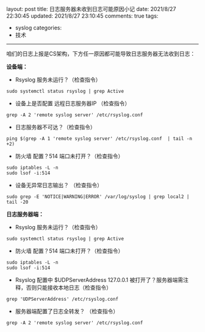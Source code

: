 layout: post
title: 日志服务器未收到日志可能原因小记
date: 2021/8/27 22:30:45
updated: 2021/8/27 23:10:45
comments: true
tags: 
- syslog
categories:
- 技术

---

咱们的日志上报是CS架构，下方任一原因都可能导致日志服务器无法收到日志：

**设备端：**
- Rsyslog 服务未运行？（检查指令）
```shell
sudo systemctl status rsyslog | grep Active
```

<!-- more -->

- 设备上是否配置 远程日志服务器IP （检查指令）
```shell
grep -A 2 'remote syslog server' /etc/rsyslog.conf
```
- 日志服务器不可达？（检查指令）
```shell
ping $(grep -A 1 'remote syslog server' /etc/rsyslog.conf  | tail -n +2) 
```
- 防火墙 配置？514 端口未打开？（检查指令）
```shell
sudo iptables -L -n
sudo lsof -i:514
```
- 设备无异常日志输出？ （检查指令）
```shell
sudo grep -E 'NOTICE|WARNING|ERROR' /var/log/syslog | grep local2 | tail -20
```

**日志服务器端：**
- Rsyslog 服务未运行？（检查指令）
```shell
sudo systemctl status rsyslog | grep Active
```
- 防火墙 配置？514 端口未打开？（检查指令）
```shell
sudo iptables -L -n
sudo lsof -i:514
```
- Rsyslog 配置中 $UDPServerAddress 127.0.0.1 被打开了？服务器端需注释，否则只能接收本地日志（检查指令）
```shell
grep 'UDPServerAddress' /etc/rsyslog.conf
```
- 服务器端配置了日志全转发？ （检查指令）
```shell
grep -A 2 'remote syslog server' /etc/rsyslog.conf 
```

